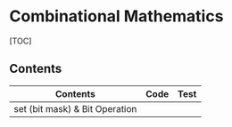 # Combinational Mathematics



[TOC]



## Contents

| Contents                       | Code | Test |
| ------------------------------ | ---- | ---- |
| set (bit mask) & Bit Operation |      |      |

